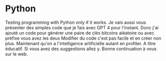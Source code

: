 # Python
Testing programming with Python only if it works.
Je vais aussi vous présenter des simples code que je fais avec GPT 4 pour l'instant.
Donc j'ai ajouté un code pour générer une paire de clés bitcoins aléatoire ou avec préfixe vous avez les deux
Modifier du code c'est pas facile et en créer non plus.
Maintenant qu'on a l'intelligence artificielle autant en profiter.
A titre éducatif.
Si vous avez des suggestions allez y.
Bonne continuation à vous sur le web.
